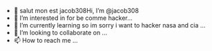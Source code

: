 - 👋 salut mon est jacob308Hi, I’m @jacob308
- 👀 I’m interested in for be comme hacker...
- 🌱 I’m currently learning so im sorry i want to hacker nasa and cia ...
- 💞️ I’m looking to collaborate on ...
- 📫 How to reach me ...

<!---
jacob308/jacob308 is a ✨ special ✨ repository because its `README.md` (this file) appears on your GitHub profile.
You can click the Preview link to take a look at your changes.
--->
